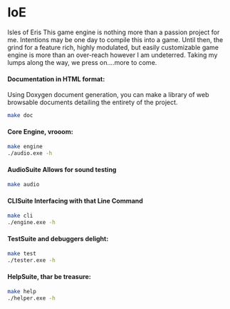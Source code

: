 # IoE 
Isles of Eris
This game engine is nothing more than a passion project for me. Intentions may be one day to compile this into a game. Until then, the grind for a feature rich, highly modulated, but easily customizable game engine is more than an over-reach however I am undeterred. Taking my lumps along the way, we press on....more to come.


#### Documentation in HTML format: 
Using Doxygen document generation, you can make a library of web browsable documents detailing the entirety of the project.

```bash
make doc
```

#### Core Engine, vrooom: 
```bash
make engine 
./audio.exe -h
```

#### AudioSuite Allows for sound testing
```bash
make audio
```

#### CLISuite Interfacing with that Line Command
```bash
make cli 
./engine.exe -h
```

#### TestSuite and debuggers delight:
```bash
make test
./tester.exe -h
```

#### HelpSuite, thar be treasure: 
```bash
make help
./helper.exe -h
```
